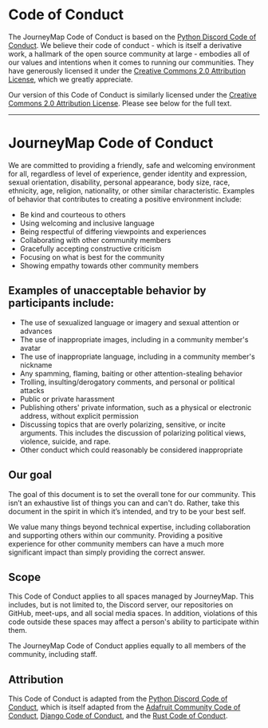# Code of Conduct

The JourneyMap Code of Conduct is based on the 
[Python Discord Code of Conduct](https://pythondiscord.com/pages/code-of-conduct/). We believe their code of conduct -
which is itself a derivative work, a hallmark of the open source community at large - embodies all of our values and
intentions when it comes to running our communities. They have generously licensed it under the 
[Creative Commons 2.0 Attribution License](https://creativecommons.org/licenses/by/2.0/), which we greatly appreciate.

Our version of this Code of Conduct is similarly licensed under the 
[Creative Commons 2.0 Attribution License](https://creativecommons.org/licenses/by/2.0/). Please see below for the full text. 

---

# JourneyMap Code of Conduct

We are committed to providing a friendly, safe and welcoming environment for all, regardless of level of experience, 
gender identity and expression, sexual orientation, disability, personal appearance, body size, race, ethnicity, age, 
religion, nationality, or other similar characteristic. Examples of behavior that contributes to creating a positive 
environment include:

* Be kind and courteous to others
* Using welcoming and inclusive language
* Being respectful of differing viewpoints and experiences
* Collaborating with other community members
* Gracefully accepting constructive criticism
* Focusing on what is best for the community
* Showing empathy towards other community members

## Examples of unacceptable behavior by participants include:

* The use of sexualized language or imagery and sexual attention or advances
* The use of inappropriate images, including in a community member's avatar
* The use of inappropriate language, including in a community member's nickname
* Any spamming, flaming, baiting or other attention-stealing behavior
* Trolling, insulting/derogatory comments, and personal or political attacks
* Public or private harassment
* Publishing others' private information, such as a physical or electronic address, without explicit permission
* Discussing topics that are overly polarizing, sensitive, or incite arguments. This includes the discussion of polarizing political views, violence, suicide, and rape.
* Other conduct which could reasonably be considered inappropriate

## Our goal

The goal of this document is to set the overall tone for our community. This isn’t an exhaustive list of things you 
can and can't do. Rather, take this document in the spirit in which it’s intended, and try to be your best self.

We value many things beyond technical expertise, including collaboration and supporting others within our community. 
Providing a positive experience for other community members can have a much more significant impact than simply 
providing the correct answer.

## Scope

This Code of Conduct applies to all spaces managed by JourneyMap. This includes, but is not limited to, the 
Discord server, our repositories on GitHub, meet-ups, and all social media spaces. In addition, violations of this 
code outside these spaces may affect a person's ability to participate within them.

The JourneyMap Code of Conduct applies equally to all members of the community, including staff.

## Attribution

This Code of Conduct is adapted from the [Python Discord Code of Conduct](https://pythondiscord.com/pages/code-of-conduct/), 
which is itself adapted from the 
[Adafruit Community Code of Conduct](https://github.com/adafruit/Adafruit_Community_Code_of_Conduct/blob/master/code-of-conduct.md), 
[Django Code of Conduct](https://www.djangoproject.com/conduct/), and the 
[Rust Code of Conduct](https://www.rust-lang.org/en-US/conduct.html).
